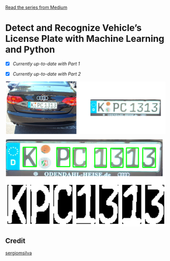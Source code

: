 [Read the series from Medium](https://medium.com/@quangnhatnguyenle/detect-and-recognize-vehicles-license-plate-with-machine-learning-and-python-part-1-detection-795fda47e922)

# Detect and Recognize Vehicle’s License Plate with Machine Learning and Python 

- [x] _Currently up-to-date with Part 1_
- [x] _Currently up-to-date with Part 2_


<p align="center"><img src="part1_result.jpg" width=640></p>
<p align="center"><img src="part2_result.jpg" width=640></p>



## Credit
[sergiomsilva](https://github.com/sergiomsilva/alpr-unconstrained)
